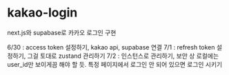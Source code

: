 # kakao-login

next.js와 supabase로 카카오 로그인 구현

6/30 : access token 설정하기, kakao api, supabase 연결
7/1 : refresh token 설정하기, 그걸 토대로 zustand 관리하기
7/2 : 인스턴스로 관리하기, 보안 상 로컬에는 user_id만 보이게끔 해야 할 듯. 특정 페이지에서 로그인 안 되어 있으면 로그인 시키기
